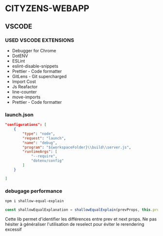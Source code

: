 # CITYZENS-WEBAPP


## VSCODE


### USED VSCODE EXTENSIONS

* Debugger for Chrome
* DotENV
* ESLint
* eslint-disable-snippets
* Prettier - Code formatter
* GitLens - Git supercharged
* Import Cost
* Js Reafactor
* line-counter
* move-imports
* Prettier - Code formatter

### launch.json

```json
"configurations": [
    {
        "type": "node",
        "request": "launch",
        "name": "debug",
        "program": "${workspaceFolder}\\build\\server.js",
        "runtimeArgs": [
            "--require",
            "dotenv/config"
        ]
    }

]
```

### debugage performance
```sh
npm i shallow-equal-explain
```
```javascript
const shallowEqualExplanation = shallowEqualExplain(prevProps, this.props);
```
Cette lib permet d'identifier les différences entre prev et next props.
Ne pas hésiter à généraliser l'utilisation de reselect pour éviter le rerendering excessif
